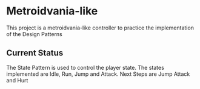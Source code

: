 # Metroidvania-like
This project is a metroidvania-like controller to practice the implementation of the Design Patterns

## Current Status
The State Pattern is used to control the player state. The states implemented are Idle, Run, Jump and Attack. Next Steps are Jump Attack and Hurt